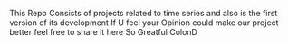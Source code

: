 This Repo Consists of projects related to time series and also is the first version of its development
If U feel your Opinion could make our project better feel free to share it here
So Greatful
ColonD
